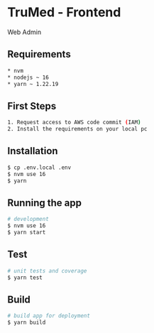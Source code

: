 # TruMed - Frontend

Web Admin

## Requirements

```bash
* nvm
* nodejs ~ 16
* yarn ~ 1.22.19
```

## First Steps

```bash
1. Request access to AWS code commit (IAM)
2. Install the requirements on your local pc
```


## Installation

```bash
$ cp .env.local .env
$ nvm use 16
$ yarn
```

## Running the app

```bash
# development
$ nvm use 16
$ yarn start

```

## Test

```bash
# unit tests and coverage
$ yarn test
```

## Build

```bash
# build app for deployment
$ yarn build
```
